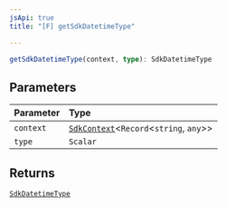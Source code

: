 ```yaml
---
jsApi: true
title: "[F] getSdkDatetimeType"

---
```

```ts
getSdkDatetimeType(context, type): SdkDatetimeType
```

## Parameters

| Parameter | Type |
| :------ | :------ |
| `context` | [`SdkContext`](../interfaces/SdkContext.md)<`Record`<`string`, `any`\>\> |
| `type` | `Scalar` |

## Returns

[`SdkDatetimeType`](../interfaces/SdkDatetimeType.md)
